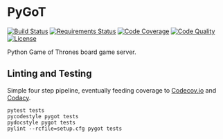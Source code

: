 # PyGoT
[![Build Status](https://img.shields.io/travis/buhanec/pygot/master.svg?style=flat-square)](https://travis-ci.org/buhanec/pygot)
[![Requirements Status](https://img.shields.io/requires/github/buhanec/pygot?style=flat-square)](https://requires.io/github/buhanec/pygot/requirements/)
[![Code Coverage](https://img.shields.io/codecov/c/github/buhanec/pygot?style=flat-square)](https://codecov.io/gh/buhanec/pygot)
[![Code Quality](https://img.shields.io/codacy/grade/5c4e5d014fb74167b1283ba0b6b57198?style=flat-square)](https://www.codacy.com/manual/buhanec/pygot)
[![License](https://img.shields.io/github/license/buhanec/pygot?style=flat-square)](https://github.com/buhanec/pygot/blob/master/LICENSE)
<!--
[![Supported Python Version](https://img.shields.io/pypi/pyversions/pygot.svg?style=flat-square)](https://pypi.org/project/pygot/)
[![License](https://img.shields.io/pypi/l/pygot.svg?style=flat-square)](https://pypi.org/project/pygot/)
-->

Python Game of Thrones board game server.


## Linting and Testing

Simple four step pipeline, eventually feeding coverage to [Codecov.io](https://codecov.io/gh/buhanec/pygot) and [Codacy](https://www.codacy.com/manual/buhanec/pygot).

```shell script
pytest tests
pycodestyle pygot tests
pydocstyle pygot tests
pylint --rcfile=setup.cfg pygot tests
```
